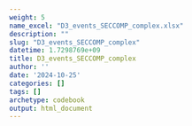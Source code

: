 ```yaml
---
weight: 5
name_excel: "D3_events_SECCOMP_complex.xlsx"
description: ""
slug: "D3_events_SECCOMP_complex"
datetime: 1.7298769e+09
title: D3_events_SECCOMP_complex
author: ''
date: '2024-10-25'
categories: []
tags: []
archetype: codebook
output: html_document
---
```


<div class="tabcontent"></div>
